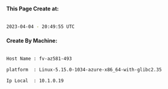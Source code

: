 
   
#### This Page Create at:

```bash

2023-04-04 - 20:49:55 UTC

```

#### Create By Machine:

```bash

Host Name : fv-az581-493

platform  : Linux-5.15.0-1034-azure-x86_64-with-glibc2.35

Ip Local  : 10.1.0.19

```

